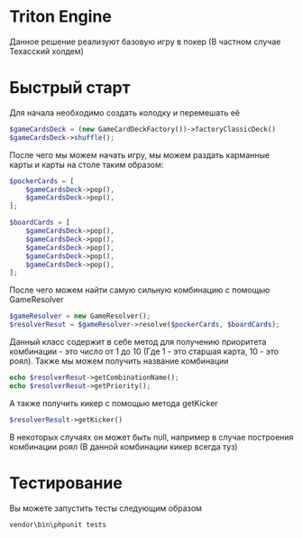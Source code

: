 # Triton Engine
Данное решение реализуют базовую игру в покер (В частном случае Техасский холдем)

# Быстрый старт
Для начала необходимо создать колодку и перемешать её
```php
$gameCardsDeck = (new GameCardDeckFactory())->factoryClassicDeck()
$gameCardsDeck->shuffle();
```
После чего мы можем начать игру, мы можем раздать карманные карты и карты на столе таким образом:
```php
$pockerCards = [
    $gameCardsDeck->pop(),
    $gameCardsDeck->pop(),
];

$boardCards = [
    $gameCardsDeck->pop(),
    $gameCardsDeck->pop(),
    $gameCardsDeck->pop(),
    $gameCardsDeck->pop(),
    $gameCardsDeck->pop(),
];
```
После чего можем найти самую сильную комбинацию с помощью GameResolver
```php
$gameResolver = new GameResolver();
$resolverResut = $gameResolver->resolve($pockerCards, $boardCards);
```
Данный класс содержит в себе метод для получению приоритета комбинации - это число от 1 до 10 (Где 1 - это старшая карта, 10 - это роял). Также мы можем получить название комбинации
```php
echo $resolverResut->getCombinationName();
echo $resolverResut->getPriority();
```
А также получить кикер с помощью метода getKicker
```php
$resolverResult->getKicker()
```
В некоторых случаях он может быть null, например в случае построения комбинации роял (В данной комбинации кикер всегда туз)

# Тестирование
Вы можете запустить тесты следующим образом
```
vendor\bin\phpunit tests
```
